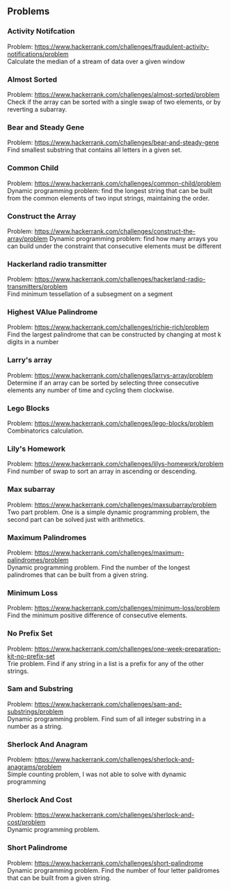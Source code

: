 ## Problems


### Activity Notifcation
Problem: https://www.hackerrank.com/challenges/fraudulent-activity-notifications/problem
\
Calculate the median of a stream of data over a given window


### Almost Sorted
Problem: https://www.hackerrank.com/challenges/almost-sorted/problem
\
Check if the array can be sorted with a single swap of two elements, or by reverting a subarray.


### Bear and Steady Gene

Problem: https://www.hackerrank.com/challenges/bear-and-steady-gene
\
Find smallest substring that contains all letters in a given set.


### Common Child
Problem: https://www.hackerrank.com/challenges/common-child/problem
Dynamic programming problem: find the longest string that can be built from the common elements of two
input strings, maintaining the order.


### Construct the Array
Problem: https://www.hackerrank.com/challenges/construct-the-array/problem
Dynamic programming problem: find how many arrays you can build under the constraint that consecutive
elements must be different


### Hackerland radio transmitter
Problem: https://www.hackerrank.com/challenges/hackerland-radio-transmitters/problem
\
Find minimum tessellation of a subsegment on a segment


### Highest VAlue Palindrome
Problem: https://www.hackerrank.com/challenges/richie-rich/problem
\
Find the largest palindrome that can be constructed by changing at most k digits in a number


### Larry's array
Problem: https://www.hackerrank.com/challenges/larrys-array/problem
\
Determine if an array can be sorted by selecting three consecutive elements any number of time and cycling them clockwise.


### Lego Blocks
Problem: https://www.hackerrank.com/challenges/lego-blocks/problem
\
Combinatorics calculation.


### Lily's Homework
Problem: https://www.hackerrank.com/challenges/lilys-homework/problem
\
Find number of swap to sort an array in ascending or descending.


### Max subarray
Problem: https://www.hackerrank.com/challenges/maxsubarray/problem
\
Two part problem. One is a simple dynamic programming problem, the second part can be solved just with arithmetics.


### Maximum Palindromes
Problem: https://www.hackerrank.com/challenges/maximum-palindromes/problem
\
Dynamic programming problem. Find the number of the longest palindromes that can be built from a given string.


### Minimum Loss
Problem: https://www.hackerrank.com/challenges/minimum-loss/problem
\
Find the minimum positive difference of consecutive elements.


### No Prefix Set
Problem: https://www.hackerrank.com/challenges/one-week-preparation-kit-no-prefix-set
\
Trie problem. Find if any string in a list is a prefix for any of the other strings.


### Sam and Substring
Problem: https://www.hackerrank.com/challenges/sam-and-substrings/problem
\
Dynamic programming problem. Find sum of all integer substring in a number as a string.


### Sherlock And Anagram
Problem: https://www.hackerrank.com/challenges/sherlock-and-anagrams/problem
\
Simple counting problem, I was not able to solve with dynamic programming


### Sherlock And Cost
Problem: https://www.hackerrank.com/challenges/sherlock-and-cost/problem
\
Dynamic programming problem.


### Short Palindrome
Problem: https://www.hackerrank.com/challenges/short-palindrome
\
Dynamic programming problem. Find the number of four letter palidromes that can be built from a given string.